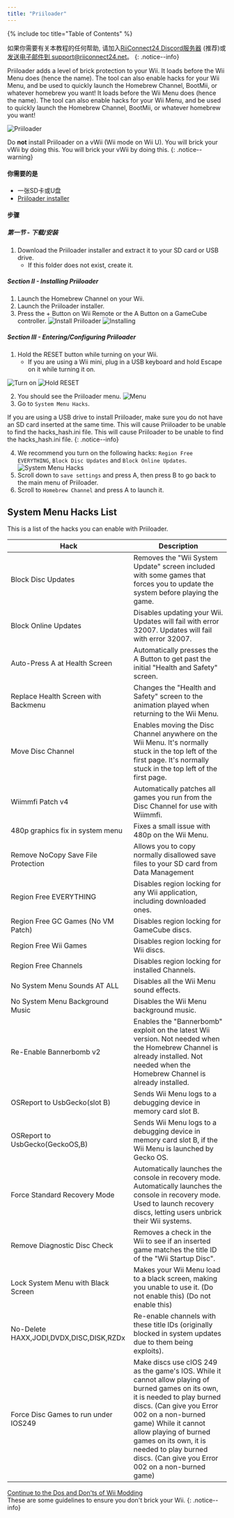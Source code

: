 ```yaml
---
title: "Priiloader"
---
```


{% include toc title="Table of Contents" %}

如果你需要有关本教程的任何帮助, 请加入[RiiConnect24 Discord服务器](https://discord.gg/rc24) (推荐)或 [发送电子邮件到 support@riiconnect24.net](mailto:support@riiconnect24.net)。
{: .notice--info}

Priiloader adds a level of brick protection to your Wii. It loads before the Wii Menu does (hence the name). The tool can also enable hacks for your Wii Menu, and be used to quickly launch the Homebrew Channel, BootMii, or whatever homebrew you want! It loads before the Wii Menu does (hence the name). The tool can also enable hacks for your Wii Menu, and be used to quickly launch the Homebrew Channel, BootMii, or whatever homebrew you want!

![Priiloader](/images/priiloader.jpg)

Do **not** install Priiloader on a vWii (Wii mode on Wii U). You will brick your vWii by doing this. You will brick your vWii by doing this.
{: .notice--warning}

#### 你需要的是
* 一张SD卡或U盘
* [Priiloader installer](https://hbb1.oscwii.org/hbb/priiloader/priiloader.zip)

#### 步骤
##### 第一节 - 下载/安装

1. Download the Priiloader installer and extract it to your SD card or USB drive.
    * If this folder does not exist, create it.

##### Section II - Installing Priiloader

1. Launch the Homebrew Channel on your Wii.
2. Launch the Priiloader installer.
3. Press the + Button on Wii Remote or the A Button on a GameCube controller. ![Install Priiloader](/images/Priiloader/installer.png) ![Installing](/images/Priiloader/installing.png)

##### Section III - Entering/Configuring Priiloader

1. Hold the RESET button while turning on your Wii.
    * If you are using a Wii mini, plug in a USB keyboard and hold Escape on it while turning it on.

![Turn on](/images/Priiloader/on.jpg) ![Hold RESET](/images/Priiloader/reset.jpg)

2. You should see the Priiloader menu. ![Menu](/images/Priiloader/mainmenu.png)
3. Go to `System Menu Hacks`.

If you are using a USB drive to install Priiloader, make sure you do not have an SD card inserted at the same time. This will cause Priiloader to be unable to find the hacks_hash.ini file. This will cause Priiloader to be unable to find the hacks_hash.ini file.
{: .notice--info}

4. We recommend you turn on the following hacks: `Region Free EVERYTHING`, `Block Disc Updates` and `Block Online Updates`. ![System Menu Hacks](/images/Priiloader/hacks.png)
1. Scroll down to `save settings` and press A, then press B to go back to the main menu of Priiloader.
1. Scroll to `Homebrew Channel` and press A to launch it.

## System Menu Hacks List

This is a list of the hacks you can enable with Priiloader.

| Hack                                    | Description                                                                                                                                                                                                                                                                                                                      |
| --------------------------------------- | -------------------------------------------------------------------------------------------------------------------------------------------------------------------------------------------------------------------------------------------------------------------------------------------------------------------------------- |
| Block Disc Updates                      | Removes the "Wii System Update" screen included with some games that forces you to update the system before playing the game.                                                                                                                                                                                                    |
| Block Online Updates                    | Disables updating your Wii. Updates will fail with error 32007. Updates will fail with error 32007.                                                                                                                                                                                                                              |
| Auto-Press A at Health Screen           | Automatically presses the A Button to get past the initial "Health and Safety" screen.                                                                                                                                                                                                                                           |
| Replace Health Screen with Backmenu     | Changes the "Health and Safety" screen to the animation played when returning to the Wii Menu.                                                                                                                                                                                                                                   |
| Move Disc Channel                       | Enables moving the Disc Channel anywhere on the Wii Menu. It's normally stuck in the top left of the first page. It's normally stuck in the top left of the first page.                                                                                                                                                          |
| Wiimmfi Patch v4                        | Automatically patches all games you run from the Disc Channel for use with Wiimmfi.                                                                                                                                                                                                                                              |
| 480p graphics fix in system menu        | Fixes a small issue with 480p on the Wii Menu.                                                                                                                                                                                                                                                                                   |
| Remove NoCopy Save File Protection      | Allows you to copy normally disallowed save files to your SD card from Data Management                                                                                                                                                                                                                                           |
| Region Free EVERYTHING                  | Disables region locking for any Wii application, including downloaded ones.                                                                                                                                                                                                                                                      |
| Region Free GC Games (No VM Patch)      | Disables region locking for GameCube discs.                                                                                                                                                                                                                                                                                      |
| Region Free Wii Games                   | Disables region locking for Wii discs.                                                                                                                                                                                                                                                                                           |
| Region Free Channels                    | Disables region locking for installed Channels.                                                                                                                                                                                                                                                                                  |
| No System Menu Sounds AT ALL            | Disables all the Wii Menu sound effects.                                                                                                                                                                                                                                                                                         |
| No System Menu Background Music         | Disables the Wii Menu background music.                                                                                                                                                                                                                                                                                          |
| Re-Enable Bannerbomb v2                 | Enables the "Bannerbomb" exploit on the latest Wii version. Not needed when the Homebrew Channel is already installed. Not needed when the Homebrew Channel is already installed.                                                                                                                                                |
| OSReport to UsbGecko(slot B)            | Sends Wii Menu logs to a debugging device in memory card slot B.                                                                                                                                                                                                                                                                 |
| OSReport to UsbGecko(GeckoOS,B)         | Sends Wii Menu logs to a debugging device in memory card slot B, if the Wii Menu is launched by Gecko OS.                                                                                                                                                                                                                        |
| Force Standard Recovery Mode            | Automatically launches the console in recovery mode. Automatically launches the console in recovery mode. Used to launch recovery discs, letting users unbrick their Wii systems.                                                                                                                                                |
| Remove Diagnostic Disc Check            | Removes a check in the Wii to see if an inserted game matches the title ID of the "Wii Startup Disc".                                                                                                                                                                                                                            |
| Lock System Menu with Black Screen      | Makes your Wii Menu load to a black screen, making you unable to use it. (Do not enable this) (Do not enable this)                                                                                                                                                                                                               |
| No-Delete HAXX,JODI,DVDX,DISC,DISK,RZDx | Re-enable channels with these title IDs (originally blocked in system updates due to them being exploits).                                                                                                                                                                                                                       |
| Force Disc Games to run under IOS249    | Make discs use cIOS 249 as the game's IOS. While it cannot allow playing of burned games on its own, it is needed to play burned discs. (Can give you Error 002 on a non-burned game) While it cannot allow playing of burned games on its own, it is needed to play burned discs. (Can give you Error 002 on a non-burned game) |


[Continue to the Dos and Don'ts of Wii Modding](dosanddonts)<br> These are some guidelines to ensure you don't brick your Wii.
{: .notice--info}
